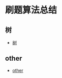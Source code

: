 # 刷题算法总结



## 树

- [树](https://github.com/LwwL-123/Notes-Leetcode/blob/main/树.md)



## other

- [other](https://github.com/LwwL-123/Notes-Leetcode/blob/main/other.md)
